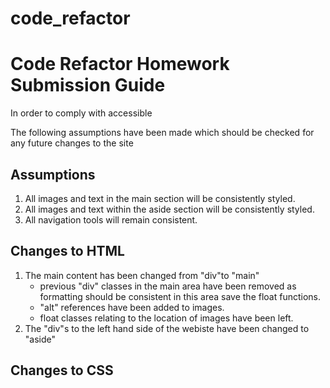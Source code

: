 # code_refactor
# Code Refactor Homework Submission Guide

In order to comply with accessible 


The following assumptions have been made which should be checked for any future changes to the site

## Assumptions
1. All images and text in the main section will be consistently styled.
2. All images and text within the aside section will be consistently styled.
3. All navigation tools will remain consistent.

## Changes to HTML 

1. The main content has been changed from "div"to "main"
    - previous "div" classes in the main area have been removed as formatting should be consistent in this area save the float functions.
    - "alt" references have been added to images.
    - float classes relating to the location of images have been left.
2. The "div"s to the left hand side of the webiste have been changed to "aside"


## Changes to CSS

